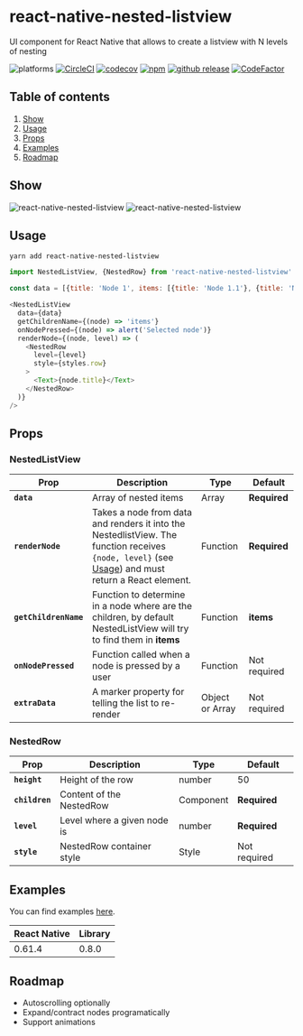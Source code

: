 # react-native-nested-listview

UI component for React Native that allows to create a listview with N levels of nesting

![platforms](https://img.shields.io/badge/platforms-Android%20%7C%20iOS-brightgreen.svg?style=flat-square)
[![CircleCI](https://circleci.com/gh/fjmorant/react-native-nested-listview.svg?style=shield)](https://circleci.com/gh/fjmorant/react-native-nested-listview)
[![codecov](https://codecov.io/gh/fjmorant/react-native-nested-listview/branch/master/graph/badge.svg)](https://codecov.io/gh/fjmorant/react-native-nested-listview)
[![npm](https://img.shields.io/npm/v/react-native-nested-listview.svg?style=flat-square)](https://www.npmjs.com/package/react-native-nested-listview)
[![github release](https://img.shields.io/github/release/fjmorant/react-native-nested-listview.svg?style=flat-square)](https://github.com/fjmorant/react-native-nested-listview/releases)
[![CodeFactor](https://www.codefactor.io/repository/github/fjmorant/react-native-nested-listview/badge)](https://www.codefactor.io/repository/github/fjmorant/react-native-nested-listview)

## Table of contents

1. [Show](#show)
1. [Usage](#usage)
1. [Props](#props)
1. [Examples](#examples)
1. [Roadmap](#roadmap)

## Show

![react-native-nested-listview](https://i.imgur.com/Y3VFTry.gif)
![react-native-nested-listview](https://i.imgur.com/nJvl0ZT.gif)

## Usage

```
yarn add react-native-nested-listview
```

```javascript
import NestedListView, {NestedRow} from 'react-native-nested-listview'

const data = [{title: 'Node 1', items: [{title: 'Node 1.1'}, {title: 'Node 1.2'}]}]

<NestedListView
  data={data}
  getChildrenName={(node) => 'items'}
  onNodePressed={(node) => alert('Selected node')}
  renderNode={(node, level) => (
    <NestedRow
      level={level}
      style={styles.row}
    >
      <Text>{node.title}</Text>
    </NestedRow>
  )}
/>
```

## Props

### NestedListView

| Prop                  | Description                                                                                                                                                 | Type            | Default      |
| --------------------- | ----------------------------------------------------------------------------------------------------------------------------------------------------------- | --------------- | ------------ |
| **`data`**            | Array of nested items                                                                                                                                       | Array           | **Required** |
| **`renderNode`**      | Takes a node from data and renders it into the NestedlistView. The function receives `{node, level}` (see [Usage](#usage)) and must return a React element. | Function        | **Required** |
| **`getChildrenName`** | Function to determine in a node where are the children, by default NestedListView will try to find them in **items**                                        | Function        | **items**    |
| **`onNodePressed`**   | Function called when a node is pressed by a user                                                                                                            | Function        | Not required |
| **`extraData`**       | A marker property for telling the list to re-render                                                                                                         | Object or Array | Not required |

### NestedRow

| Prop           | Description                 | Type      | Default      |
| -------------- | --------------------------- | --------- | ------------ |
| **`height`**   | Height of the row           | number    | 50           |
| **`children`** | Content of the NestedRow    | Component | **Required** |
| **`level`**    | Level where a given node is | number    | **Required** |
| **`style`**    | NestedRow container style   | Style     | Not required |

## Examples

You can find examples [here](https://github.com/fjmorant/react-native-nested-listview-examples).

| React Native   | Library  |
| -------------- | -------- |
| 0.61.4         | 0.8.0    |

## Roadmap

- Autoscrolling optionally
- Expand/contract nodes programatically
- Support animations
